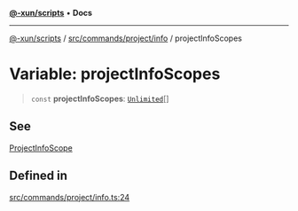 [**@-xun/scripts**](../../../../../README.md) • **Docs**

***

[@-xun/scripts](../../../../../README.md) / [src/commands/project/info](../README.md) / projectInfoScopes

# Variable: projectInfoScopes

> `const` **projectInfoScopes**: [`Unlimited`](../../../../configure/enumerations/UnlimitedGlobalScope.md#unlimited)[]

## See

[ProjectInfoScope](../../../../configure/enumerations/UnlimitedGlobalScope.md)

## Defined in

[src/commands/project/info.ts:24](https://github.com/Xunnamius/xscripts/blob/f4ec173014b41a5b69e2dbdb82e9f8b7ec9d9c86/src/commands/project/info.ts#L24)

